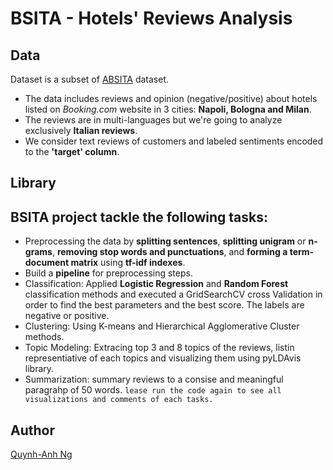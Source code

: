 # BSITA - Hotels' Reviews Analysis


## Data
Dataset is a subset of [ABSITA](http://sag.art.uniroma2.it/absita/data/) dataset.

- The data includes reviews and opinion (negative/positive) about hotels listed on *Booking.com* website in 3 cities: **Napoli, Bologna and Milan**. 
- The reviews are in multi-languages but we're going to analyze exclusively **Italian reviews**.
- We consider text reviews of customers and labeled sentiments encoded to the **'target' column**.

## Library

## BSITA project tackle the following tasks:
- Preprocessing the data by **splitting sentences**, **splitting unigram** or **n-grams**, **removing stop words and punctuations**, and **forming a term-document matrix** using **tf-idf indexes**.
- Build a **pipeline** for preprocessing steps.
- Classification: Applied **Logistic Regression** and **Random Forest**  classification methods and executed a GridSearchCV cross Validation in order to find the best parameters and the best score. The labels are negative or positive. 
- Clustering: Using K-means and Hierarchical Agglomerative Cluster methods.
- Topic Modeling: Extracing top 3 and 8 topics of the reviews, listin representiative of each topics and visualizing them using pyLDAvis library.
- Summarization: summary reviews to a consise and meaningful paragrahp of 50 words. 
`lease run the code again to see all visualizations and comments of each tasks.`
## Author
[Quynh-Anh Ng](https://github.com/jyanqa)
